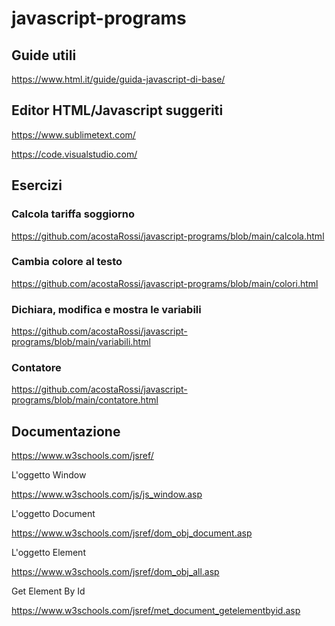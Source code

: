 # javascript-programs

## Guide utili

https://www.html.it/guide/guida-javascript-di-base/

## Editor HTML/Javascript suggeriti

https://www.sublimetext.com/

https://code.visualstudio.com/

## Esercizi

### Calcola tariffa soggiorno

https://github.com/acostaRossi/javascript-programs/blob/main/calcola.html

### Cambia colore al testo

https://github.com/acostaRossi/javascript-programs/blob/main/colori.html

### Dichiara, modifica e mostra le variabili

https://github.com/acostaRossi/javascript-programs/blob/main/variabili.html

### Contatore

https://github.com/acostaRossi/javascript-programs/blob/main/contatore.html

## Documentazione

https://www.w3schools.com/jsref/

L'oggetto Window

https://www.w3schools.com/js/js_window.asp

L'oggetto Document

https://www.w3schools.com/jsref/dom_obj_document.asp

L'oggetto Element

https://www.w3schools.com/jsref/dom_obj_all.asp

Get Element By Id

https://www.w3schools.com/jsref/met_document_getelementbyid.asp

